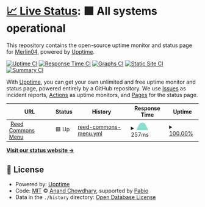 # [📈 Live Status](https://Merlin04.github.io/menu-upptime): <!--live status--> **🟩 All systems operational**

This repository contains the open-source uptime monitor and status page for [Merlin04](https://Merlin04.github.io/menu-upptime), powered by [Upptime](https://github.com/upptime/upptime).

[![Uptime CI](https://github.com/Merlin04/menu-upptime/workflows/Uptime%20CI/badge.svg)](https://github.com/Merlin04/menu-upptime/actions?query=workflow%3A%22Uptime+CI%22)
[![Response Time CI](https://github.com/Merlin04/menu-upptime/workflows/Response%20Time%20CI/badge.svg)](https://github.com/Merlin04/menu-upptime/actions?query=workflow%3A%22Response+Time+CI%22)
[![Graphs CI](https://github.com/Merlin04/menu-upptime/workflows/Graphs%20CI/badge.svg)](https://github.com/Merlin04/menu-upptime/actions?query=workflow%3A%22Graphs+CI%22)
[![Static Site CI](https://github.com/Merlin04/menu-upptime/workflows/Static%20Site%20CI/badge.svg)](https://github.com/Merlin04/menu-upptime/actions?query=workflow%3A%22Static+Site+CI%22)
[![Summary CI](https://github.com/Merlin04/menu-upptime/workflows/Summary%20CI/badge.svg)](https://github.com/Merlin04/menu-upptime/actions?query=workflow%3A%22Summary+CI%22)

With [Upptime](https://upptime.js.org), you can get your own unlimited and free uptime monitor and status page, powered entirely by a GitHub repository. We use [Issues](https://github.com/Merlin04/menu-upptime/issues) as incident reports, [Actions](https://github.com/Merlin04/menu-upptime/actions) as uptime monitors, and [Pages](https://Merlin04.github.io/menu-upptime) for the status page.

<!--start: status pages-->
<!-- This summary is generated by Upptime (https://github.com/upptime/upptime) -->
<!-- Do not edit this manually, your changes will be overwritten -->
<!-- prettier-ignore -->
| URL | Status | History | Response Time | Uptime |
| --- | ------ | ------- | ------------- | ------ |
| <img alt="" src="https://icons.duckduckgo.com/ip3/menu.enby.land.ico" height="13"> [Reed Commons Menu](https://menu.enby.land) | 🟩 Up | [reed-commons-menu.yml](https://github.com/Merlin04/menu-upptime/commits/HEAD/history/reed-commons-menu.yml) | <details><summary><img alt="Response time graph" src="./graphs/reed-commons-menu/response-time-week.png" height="20"> 257ms</summary><br><a href="https://Merlin04.github.io/menu-upptime/history/reed-commons-menu"><img alt="Response time 257" src="https://img.shields.io/endpoint?url=https%3A%2F%2Fraw.githubusercontent.com%2FMerlin04%2Fmenu-upptime%2FHEAD%2Fapi%2Freed-commons-menu%2Fresponse-time.json"></a><br><a href="https://Merlin04.github.io/menu-upptime/history/reed-commons-menu"><img alt="24-hour response time 257" src="https://img.shields.io/endpoint?url=https%3A%2F%2Fraw.githubusercontent.com%2FMerlin04%2Fmenu-upptime%2FHEAD%2Fapi%2Freed-commons-menu%2Fresponse-time-day.json"></a><br><a href="https://Merlin04.github.io/menu-upptime/history/reed-commons-menu"><img alt="7-day response time 257" src="https://img.shields.io/endpoint?url=https%3A%2F%2Fraw.githubusercontent.com%2FMerlin04%2Fmenu-upptime%2FHEAD%2Fapi%2Freed-commons-menu%2Fresponse-time-week.json"></a><br><a href="https://Merlin04.github.io/menu-upptime/history/reed-commons-menu"><img alt="30-day response time 257" src="https://img.shields.io/endpoint?url=https%3A%2F%2Fraw.githubusercontent.com%2FMerlin04%2Fmenu-upptime%2FHEAD%2Fapi%2Freed-commons-menu%2Fresponse-time-month.json"></a><br><a href="https://Merlin04.github.io/menu-upptime/history/reed-commons-menu"><img alt="1-year response time 257" src="https://img.shields.io/endpoint?url=https%3A%2F%2Fraw.githubusercontent.com%2FMerlin04%2Fmenu-upptime%2FHEAD%2Fapi%2Freed-commons-menu%2Fresponse-time-year.json"></a></details> | <details><summary><a href="https://Merlin04.github.io/menu-upptime/history/reed-commons-menu">100.00%</a></summary><a href="https://Merlin04.github.io/menu-upptime/history/reed-commons-menu"><img alt="All-time uptime 100.00%" src="https://img.shields.io/endpoint?url=https%3A%2F%2Fraw.githubusercontent.com%2FMerlin04%2Fmenu-upptime%2FHEAD%2Fapi%2Freed-commons-menu%2Fuptime.json"></a><br><a href="https://Merlin04.github.io/menu-upptime/history/reed-commons-menu"><img alt="24-hour uptime 100.00%" src="https://img.shields.io/endpoint?url=https%3A%2F%2Fraw.githubusercontent.com%2FMerlin04%2Fmenu-upptime%2FHEAD%2Fapi%2Freed-commons-menu%2Fuptime-day.json"></a><br><a href="https://Merlin04.github.io/menu-upptime/history/reed-commons-menu"><img alt="7-day uptime 100.00%" src="https://img.shields.io/endpoint?url=https%3A%2F%2Fraw.githubusercontent.com%2FMerlin04%2Fmenu-upptime%2FHEAD%2Fapi%2Freed-commons-menu%2Fuptime-week.json"></a><br><a href="https://Merlin04.github.io/menu-upptime/history/reed-commons-menu"><img alt="30-day uptime 100.00%" src="https://img.shields.io/endpoint?url=https%3A%2F%2Fraw.githubusercontent.com%2FMerlin04%2Fmenu-upptime%2FHEAD%2Fapi%2Freed-commons-menu%2Fuptime-month.json"></a><br><a href="https://Merlin04.github.io/menu-upptime/history/reed-commons-menu"><img alt="1-year uptime 100.00%" src="https://img.shields.io/endpoint?url=https%3A%2F%2Fraw.githubusercontent.com%2FMerlin04%2Fmenu-upptime%2FHEAD%2Fapi%2Freed-commons-menu%2Fuptime-year.json"></a></details>

<!--end: status pages-->

[**Visit our status website →**](https://Merlin04.github.io/menu-upptime)

## 📄 License

- Powered by: [Upptime](https://github.com/upptime/upptime)
- Code: [MIT](./LICENSE) © [Anand Chowdhary](https://anandchowdhary.com), supported by [Pabio](https://pabio.com)
- Data in the `./history` directory: [Open Database License](https://opendatacommons.org/licenses/odbl/1-0/)

